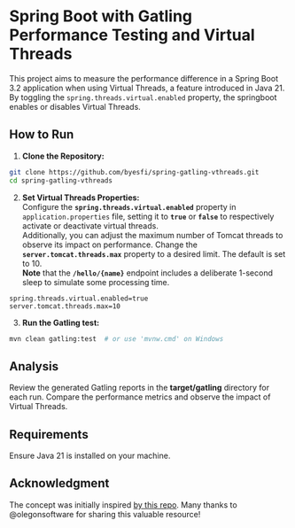 
# Spring Boot with Gatling Performance Testing and Virtual Threads
This project aims to measure the performance difference in a Spring Boot 3.2 application when using Virtual Threads, a feature introduced in Java 21.
By toggling the `spring.threads.virtual.enabled` property, the springboot enables or disables Virtual Threads.

## How to Run

1. **Clone the Repository:**
```bash
git clone https://github.com/byesfi/spring-gatling-vthreads.git
cd spring-gatling-vthreads
```

2. **Set Virtual Threads Properties:**\
Configure the **`spring.threads.virtual.enabled`** property in `application.properties` file, 
setting it to **`true`** or **`false`** to respectively activate or deactivate virtual threads.\
Additionally, you can adjust the maximum number of Tomcat threads to observe its impact on performance.
Change the **`server.tomcat.threads.max`** property to a desired limit. The default is set to 10. \
**Note** that the **`/hello/{name}`** endpoint includes a deliberate 1-second sleep to simulate some processing time.

```properties
spring.threads.virtual.enabled=true
server.tomcat.threads.max=10

```
3. **Run the Gatling test:**
```bash
mvn clean gatling:test  # or use 'mvnw.cmd' on Windows
```

## Analysis
Review the generated Gatling reports in the **target/gatling** directory for each run.
Compare the performance metrics and observe the impact of Virtual Threads.

## Requirements
Ensure Java 21 is installed on your machine.


## Acknowledgment
The concept was initially inspired [by this repo](https://github.com/olegonsoftware/boot-vt-benchmark). 
Many thanks to @olegonsoftware for sharing this valuable resource!
